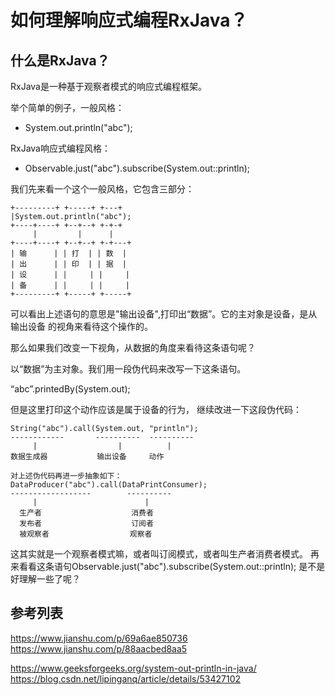 # 如何理解响应式编程RxJava？
## 什么是RxJava？
RxJava是一种基于观察者模式的响应式编程框架。

举个简单的例子，一般风格：
- System.out.println("abc");

RxJava响应式编程风格：
- Observable.just("abc").subscribe(System.out::println);

我们先来看一个这个一般风格，它包含三部分：
```
+---------+ +-----+ +---+
|System.out.println("abc");
+----+----+ +--+--+ +-+-+
     |         |      |
+----+----+ +--+--+ +-+---+
| 输      | | 打  | | 数  |
| 出      | | 印  | | 据  |
| 设      | |     | |     |
| 备      | |     | |     |
+---------+ +-----+ +-----+
```

可以看出上述语句的意思是"输出设备",打印出“数据”。它的主对象是设备，是从输出设备
的视角来看待这个操作的。

那么如果我们改变一下视角，从数据的角度来看待这条语句呢？

以“数据”为主对象。我们用一段伪代码来改写一下这条语句。

“abc”.printedBy(System.out);

但是这里打印这个动作应该是属于设备的行为，
继续改进一下这段伪代码：
```
String("abc").call(System.out, "println");
------------       ----------  ----------
     |                  |          |
数据生成器           输出设备     动作   

对上述伪代码再进一步抽象如下：
DataProducer("abc").call(DataPrintConsumer);
------------------        ---------- 
     |                        |   
  生产者                    消费者      
  发布者                    订阅者
  被观察者                  观察者
```
这其实就是一个观察者模式嘛，或者叫订阅模式，或者叫生产者消费者模式。
再来看看这条语句Observable.just("abc").subscribe(System.out::println);
是不是好理解一些了呢？

## 参考列表
https://www.jianshu.com/p/69a6ae850736
https://www.jianshu.com/p/88aacbed8aa5

https://www.geeksforgeeks.org/system-out-println-in-java/
https://blog.csdn.net/lipinganq/article/details/53427102